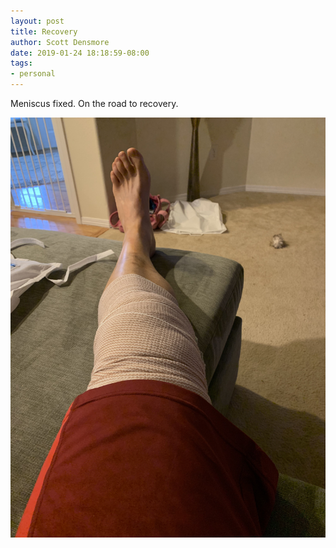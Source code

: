 ```yaml
---
layout: post
title: Recovery
author: Scott Densmore
date: 2019-01-24 18:18:59-08:00
tags:
- personal
---
```


Meniscus fixed. On the road to recovery.

![Fixed](/assets/img/img_0237.jpg)
